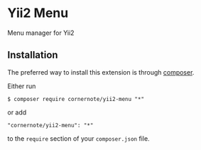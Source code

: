 # Yii2 Menu

Menu manager for Yii2


## Installation

The preferred way to install this extension is through [composer](http://getcomposer.org/download/).

Either run

```
$ composer require cornernote/yii2-menu "*"
```

or add

```
"cornernote/yii2-menu": "*"
```

to the `require` section of your `composer.json` file.

